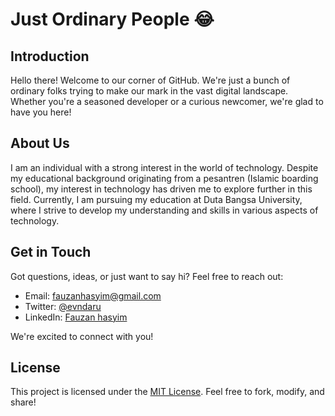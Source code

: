 # Just Ordinary People 😂

## Introduction
Hello there! Welcome to our corner of GitHub. We're just a bunch of ordinary folks trying to make our mark in the vast digital landscape. Whether you're a seasoned developer or a curious newcomer, we're glad to have you here!

## About Us
I am an individual with a strong interest in the world of technology. Despite my educational background originating from a pesantren (Islamic boarding school), my interest in technology has driven me to explore further in this field. Currently, I am pursuing my education at Duta Bangsa University, where I strive to develop my understanding and skills in various aspects of technology.


## Get in Touch
Got questions, ideas, or just want to say hi? Feel free to reach out:

- Email: fauzanhasyim@gmail.com
- Twitter: [@evndaru](https://https://twitter.com/evndaru)
- LinkedIn: [Fauzan hasyim](https://www.linkedin.com/in/fauzan-hasyim-808a58217)

We're excited to connect with you!


## License
This project is licensed under the [MIT License](link-to-license). Feel free to fork, modify, and share!

